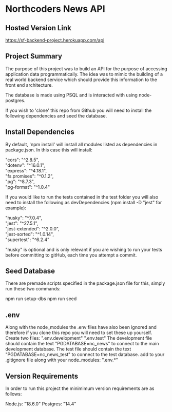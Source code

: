 # Northcoders News API

## Hosted Version Link

https://sf-backend-project.herokuapp.com/api

## Project Summary

The purpose of this project was to build an API for the purpose of accessing application data programmatically. The idea was to mimic the building of a real world backend service which should provide this information to the front end architecture.

The database is made using PSQL and is interacted with using node-postgres.

If you wish to 'clone' this repo from Github you will need to install the following dependencies and seed the database.

## Install Dependencies

By default, 'npm install' will install all modules listed as dependencies in package.json. In this case this will install:

"cors": "^2.8.5",<br>
"dotenv": "^16.0.1",<br>
"express": "^4.18.1",<br>
"fs.promises": "^0.1.2",<br>
"pg": "^8.7.3",<br>
"pg-format": "^1.0.4"

If you would like to run the tests contained in the test folder you will also need to install the following as devDependencies (npm install -D "jest" for example):

"husky": "^7.0.4",<br>
"jest": "^27.5.1",<br>
"jest-extended": "^2.0.0",<br>
"jest-sorted": "^1.0.14",<br>
"supertest": "^6.2.4"

"husky" is optional and is only relevant if you are wishing to run your tests before committing to gitHub, each time you attempt a commit.

## Seed Database

There are premade scripts specified in the package.json file for this, simply run these two commands:

npm run setup-dbs
npm run seed

## .env

Along with the node_modules the .env files have also been ignored and therefore if you clone this repo you will need to set these up yourself.
Create two files:
".env.development"
".env.test"
The development file should contain the text "PGDATABASE=nc_news" to connect to the main development database.
The test file should contain the text "PGDATABASE=nc_news_test" to connect to the test database.
add to your .gitignore file along with your node_modules:
".env.\*"

## Version Requirements

In order to run this project the minimimum version requirements are as follows:

Node.js: "18.6.0"
Postgres: "14.4"
